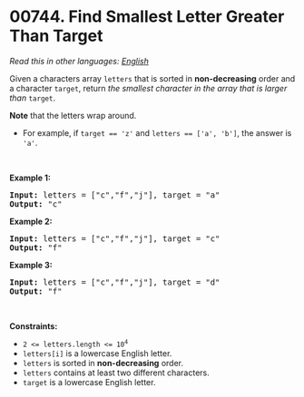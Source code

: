 # 00744. Find Smallest Letter Greater Than Target

  _Read this in other languages:_
    [_English_](README.md)

<p>Given a characters array <code>letters</code> that is sorted in <strong>non-decreasing</strong> order and a character <code>target</code>, return <em>the smallest character in the array that is larger than </em><code>target</code>.</p>

<p><strong>Note</strong> that the letters wrap around.</p>

<ul>
	<li>For example, if <code>target == &#39;z&#39;</code> and <code>letters == [&#39;a&#39;, &#39;b&#39;]</code>, the answer is <code>&#39;a&#39;</code>.</li>
</ul>

<p>&nbsp;</p>
<p><strong>Example 1:</strong></p>

<pre>
<strong>Input:</strong> letters = [&quot;c&quot;,&quot;f&quot;,&quot;j&quot;], target = &quot;a&quot;
<strong>Output:</strong> &quot;c&quot;
</pre>

<p><strong>Example 2:</strong></p>

<pre>
<strong>Input:</strong> letters = [&quot;c&quot;,&quot;f&quot;,&quot;j&quot;], target = &quot;c&quot;
<strong>Output:</strong> &quot;f&quot;
</pre>

<p><strong>Example 3:</strong></p>

<pre>
<strong>Input:</strong> letters = [&quot;c&quot;,&quot;f&quot;,&quot;j&quot;], target = &quot;d&quot;
<strong>Output:</strong> &quot;f&quot;
</pre>

<p>&nbsp;</p>
<p><strong>Constraints:</strong></p>

<ul>
	<li><code>2 &lt;= letters.length &lt;= 10<sup>4</sup></code></li>
	<li><code>letters[i]</code> is a lowercase English letter.</li>
	<li><code>letters</code> is sorted in <strong>non-decreasing</strong> order.</li>
	<li><code>letters</code> contains at least two different characters.</li>
	<li><code>target</code> is a lowercase English letter.</li>
</ul>

